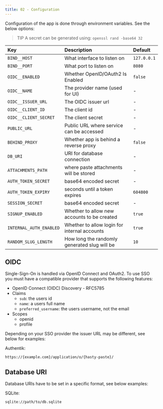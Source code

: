 ```yaml
---
title: 02 - Configuration
---
```

Configuration of the app is done through environment variables. See the below options:

> TIP A secret can be generated using: `openssl rand -base64 32`

| Key | Description | Default |
|:----|:------------|:--------|
| `BIND__HOST` | What interface to listen on | `127.0.0.1` |
| `BIND__PORT` | What port to listen on | `8080` |
| `OIDC__ENABLED` | Whether OpenID/OAuth2 Is Enabled | `false` |
| `OIDC__NAME` | The provider name (used for UI) | - |
| `OIDC__ISSUER_URL` | The OIDC issuer url | - |
| `OIDC__CLIENT_ID` | The client id | - |
| `OIDC__CLIENT_SECRET` | The client secret | - |
| `PUBLIC_URL` | Public URL where service can be accessed | - |
| `BEHIND_PROXY` | Whether app is behind a reverse proxy | `false` |
| `DB_URI` | URI for database connection | - |
| `ATTACHMENTS_PATH` | where paste attachments will be stored | - |
| `AUTH_TOKEN_SECRET` | base64 encoded secret | - |
| `AUTH_TOKEN_EXPIRY` | seconds until a token expires | `604800` |
| `SESSION_SECRET` | base64 encoded secret | - |
| `SIGNUP_ENABLED` | Whether to allow new accounts to be created | `true` |
| `INTERNAL_AUTH_ENABLED` | Whether to allow login for internal accounts | `true` |
| `RANDOM_SLUG_LENGTH` | How long the randomly generated slug will be | `10` |

## OIDC
Single-Sign-On is handled via OpenID Connect and OAuth2. To use SSO you must have a compatible provider that supports the following features:

- OpenID Connect (OIDC) Discovery - RFC5785
- Claims
    - `sub`: the users id
    - `name`: a users full name
    - `preferred_username`: the users username, not the email
- Scopes
    - openid
    - profile

Depending on your SSO provider the issuer URL may be different, see below for examples:

Authentik:

```text
https://{example.com}/application/o/{hasty-paste}/
```

## Database URI
Database URIs have to be set in a specific format, see below examples:

SQLite:

```text
sqlite://path/to/db.sqlite
```
